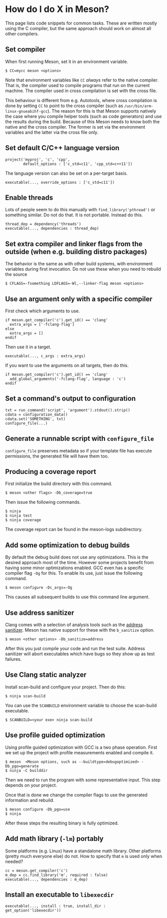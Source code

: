 # How do I do X in Meson?

This page lists code snippets for common tasks. These are written
mostly using the C compiler, but the same approach should work on
almost all other compilers.

## Set compiler

When first running Meson, set it in an environment variable.

```console
$ CC=mycc meson <options>
```

Note that environment variables like `CC` _always_ refer to the native
compiler. That is, the compiler used to compile programs that run on
the current machine. The compiler used in cross compilation is set
with the cross file.

This behaviour is different from e.g. Autotools, where cross
compilation is done by setting `CC` to point to the cross compiler
(such as `/usr/bin/arm-linux-gnueabihf-gcc`). The reason for this is
that Meson supports natively the case where you compile helper tools
(such as code generators) and use the results during the
build. Because of this Meson needs to know both the native and the
cross compiler. The former is set via the environment variables and
the latter via the cross file only.

## Set default C/C++ language version

```meson
project('myproj', 'c', 'cpp',
        default_options : ['c_std=c11', 'cpp_std=c++11'])
```

The language version can also be set on a per-target basis.

```meson
executable(..., override_options : ['c_std=c11'])
```

## Enable threads

Lots of people seem to do this manually with `find_library('pthread')`
or something similar. Do not do that. It is not portable. Instead do
this.

```meson
thread_dep = dependency('threads')
executable(..., dependencies : thread_dep)
```

## Set extra compiler and linker flags from the outside (when e.g. building distro packages)

The behavior is the same as with other build systems, with environment
variables during first invocation. Do not use these when you need to rebuild
the source

```console
$ CFLAGS=-fsomething LDFLAGS=-Wl,--linker-flag meson <options>
```

## Use an argument only with a specific compiler

First check which arguments to use.

```meson
if meson.get_compiler('c').get_id() == 'clang'
  extra_args = ['-fclang-flag']
else
  extra_args = []
endif
```

Then use it in a target.

```meson
executable(..., c_args : extra_args)
```

If you want to use the arguments on all targets, then do this.

```meson
if meson.get_compiler('c').get_id() == 'clang'
  add_global_arguments('-fclang-flag', language : 'c')
endif
```

## Set a command's output to configuration

```meson
txt = run_command('script', 'argument').stdout().strip()
cdata = configuration_data()
cdata.set('SOMETHING', txt)
configure_file(...)
```

## Generate a runnable script with `configure_file`

`configure_file` preserves metadata so if your template file has
execute permissions, the generated file will have them too.

## Producing a coverage report

First initialize the build directory with this command.

```console
$ meson <other flags> -Db_coverage=true
```

Then issue the following commands.

```console
$ ninja
$ ninja test
$ ninja coverage
```

The coverage report can be found in the meson-logs subdirectory.

## Add some optimization to debug builds

By default the debug build does not use any optimizations. This is the
desired approach most of the time. However some projects benefit from
having some minor optimizations enabled. GCC even has a specific
compiler flag `-Og` for this. To enable its use, just issue the
following command.

```console
$ meson configure -Dc_args=-Og
```

This causes all subsequent builds to use this command line argument.

## Use address sanitizer

Clang comes with a selection of analysis tools such as the [address
sanitizer](https://clang.llvm.org/docs/AddressSanitizer.html). Meson
has native support for these with the `b_sanitize` option.

```console
$ meson <other options> -Db_sanitize=address
```

After this you just compile your code and run the test suite. Address
sanitizer will abort executables which have bugs so they show up as
test failures.

## Use Clang static analyzer

Install scan-build and configure your project. Then do this:

```console
$ ninja scan-build
```

You can use the `SCANBUILD` environment variable to choose the
scan-build executable.

```console
$ SCANBUILD=<your exe> ninja scan-build
```


## Use profile guided optimization

Using profile guided optimization with GCC is a two phase
operation. First we set up the project with profile measurements
enabled and compile it.

```console
$ meson  <Meson options, such as --buildtype=debugoptimized> -Db_pgo=generate
$ ninja -C builddir
```

Then we need to run the program with some representative input. This
step depends on your project.

Once that is done we change the compiler flags to use the generated
information and rebuild.

```console
$ meson configure -Db_pgo=use
$ ninja
```

After these steps the resulting binary is fully optimized.

## Add math library (`-lm`) portably

Some platforms (e.g. Linux) have a standalone math library. Other
platforms (pretty much everyone else) do not. How to specify that `m`
is used only when needed?

```meson
cc = meson.get_compiler('c')
m_dep = cc.find_library('m', required : false)
executable(..., dependencies : m_dep)
```

## Install an executable to `libexecdir`

```meson
executable(..., install : true, install_dir : get_option('libexecdir'))
```
